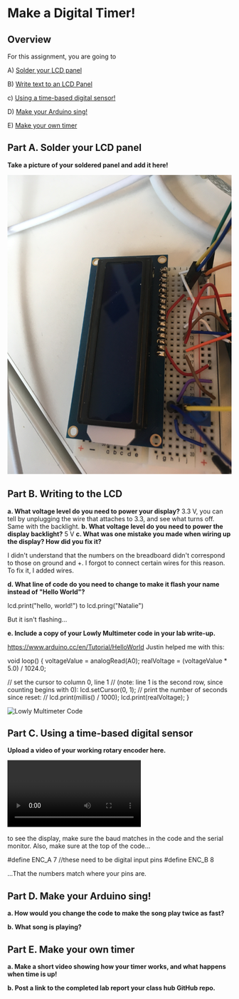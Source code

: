 # Make a Digital Timer!
 
## Overview
For this assignment, you are going to 

A) [Solder your LCD panel](#part-a-solder-your-lcd-panel)

B) [Write text to an LCD Panel](#part-b-writing-to-the-lcd) 

c) [Using a time-based digital sensor!](#part-c-using-a-time-based-digital-sensor)

D) [Make your Arduino sing!](#part-d-make-your-arduino-sing)

E) [Make your own timer](#part-e-make-your-own-timer) 
 

## Part A. Solder your LCD panel

**Take a picture of your soldered panel and add it here!**

![Solder](IMG_4608.JPG)

## Part B. Writing to the LCD
 
**a. What voltage level do you need to power your display?**
3.3 V, you can tell by unplugging the wire that attaches to 3.3, and see what turns off. Same with the backlight.
**b. What voltage level do you need to power the display backlight?**
  5 V
**c. What was one mistake you made when wiring up the display? How did you fix it?**

I didn't understand that the numbers on the breadboard didn't correspond to those on ground and +. I forgot to connect certain wires for this reason. To fix it, I added wires. 

**d. What line of code do you need to change to make it flash your name instead of "Hello World"?**

lcd.print("hello, world!")
to
lcd.pring("Natalie")

But it isn't flashing...

**e. Include a copy of your Lowly Multimeter code in your lab write-up.**

https://www.arduino.cc/en/Tutorial/HelloWorld
Justin helped me with this:

void loop() {
  voltageValue = analogRead(A0);
  realVoltage = (voltageValue * 5.0) / 1024.0;
  
  // set the cursor to column 0, line 1
  // (note: line 1 is the second row, since counting begins with 0):
  lcd.setCursor(0, 1);
  // print the number of seconds since reset:
  // lcd.print(millis() / 1000);
  lcd.print(realVoltage);
}

![Lowly Multimeter Code](HelloWorld-lowly_multileter.ino)

## Part C. Using a time-based digital sensor

**Upload a video of your working rotary encoder here.**

![Rotary encoder video](IMG_5920.MOV)

to see the display, make sure the baud matches in the code and the serial monitor.
Also, make sure at the top of the code...

#define ENC_A 7 //these need to be digital input pins
#define ENC_B 8

...That the numbers match where your pins are.

## Part D. Make your Arduino sing!

**a. How would you change the code to make the song play twice as fast?**
 
**b. What song is playing?**


## Part E. Make your own timer

**a. Make a short video showing how your timer works, and what happens when time is up!**

**b. Post a link to the completed lab report your class hub GitHub repo.**

